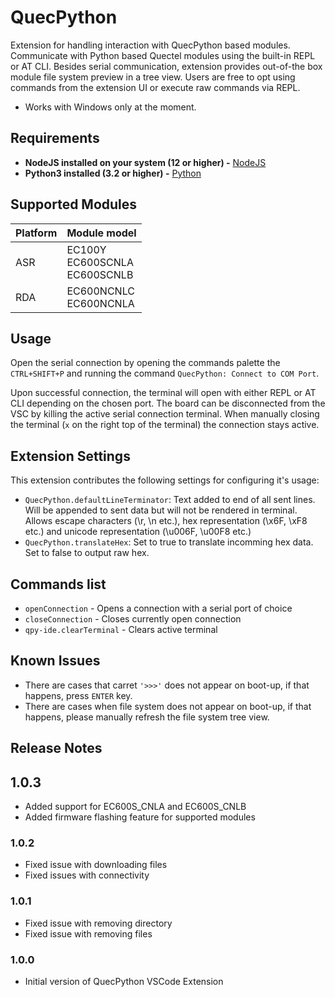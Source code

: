 # QuecPython

Extension for handling interaction with QuecPython based modules. Communicate with Python based Quectel modules using the built-in REPL or AT CLI. Besides serial communication, extension provides out-of-the box module file system preview in a tree view. Users are free to opt using commands from the extension UI or execute raw commands via REPL.

- Works with Windows only at the moment.

## Requirements
- **NodeJS installed on your system (12 or higher) -** [NodeJS](https://nodejs.org)
- **Python3 installed (3.2 or higher) -** [Python](https://www.python.org/)

## Supported Modules

| Platform | Module model      |
| -------- | ----------------- | 
| ASR      | EC100Y<br/>EC600SCNLA<br/>EC600SCNLB | 
| RDA      | EC600NCNLC<br/>EC600NCNLA | 


## Usage

Open the serial connection by opening the commands palette the `CTRL+SHIFT+P` and running the command `QuecPython: Connect to COM Port`.

Upon successful connection, the terminal will open with either REPL or AT CLI depending on the chosen port. The board can be disconnected from the VSC by killing the active serial connection terminal. When manually closing the terminal (`x` on the right top of the terminal) the connection stays active.

## Extension Settings

This extension contributes the following settings for configuring it's usage:

* `QuecPython.defaultLineTerminator`: Text added to end of all sent lines. Will be appended to sent data but will not be rendered in terminal. Allows escape characters (\\r, \\n etc.), hex    representation (\\x6F, \\xF8 etc.) and unicode representation (\\u006F, \\u00F8 etc.)
* `QuecPython.translateHex`: Set to true to translate incomming hex data. Set to false to output raw hex.

## Commands list

* `openConnection` - Opens a connection with a serial port of choice
* `closeConnection` - Closes currently open connection
* `qpy-ide.clearTerminal` - Clears active terminal

## Known Issues

* There are cases that carret `'>>>'` does not appear on boot-up, if that happens, press `ENTER` key.
* There are cases when file system does not appear on boot-up, if that happens, please manually refresh the file system tree view.

## Release Notes

## 1.0.3
- Added support for EC600S_CNLA and EC600S_CNLB
- Added firmware flashing feature for supported modules
### 1.0.2

- Fixed issue with downloading files
- Fixed issues with connectivity
### 1.0.1

- Fixed issue with removing directory
- Fixed issue with removing files
### 1.0.0

- Initial version of QuecPython VSCode Extension